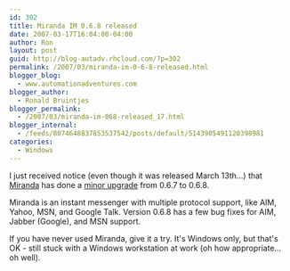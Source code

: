 ```yaml
---
id: 302
title: Miranda IM 0.6.8 released
date: 2007-03-17T16:04:00-04:00
author: Ron
layout: post
guid: http://blog-autadv.rhcloud.com/?p=302
permalink: /2007/03/miranda-im-0-6-8-released.html
blogger_blog:
  - www.automationadventures.com
blogger_author:
  - Ronald Bruintjes
blogger_permalink:
  - /2007/03/miranda-im-068-released_17.html
blogger_internal:
  - /feeds/8074648837853537542/posts/default/5143905491120398981
categories:
  - Windows
---
```

I just received notice (even though it was released March 13th...) that [Miranda](http://www.miranda-im.org/) has done a [minor upgrade](http://www.miranda-im.org/2007/03/13/miranda-im-v068-released/) from 0.6.7 to 0.6.8.

Miranda is an instant messenger with multiple protocol support, like AIM, Yahoo, MSN, and Google Talk. Version 0.6.8 has a few bug fixes for AIM, Jabber (Google), and MSN support.

If you have never used Miranda, give it a try. It's Windows only, but that's OK - still stuck with a Windows workstation at work (oh how appropriate... oh well).
